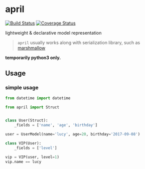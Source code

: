 # april

[![Build Status](https://travis-ci.org/cosven/april.svg?branch=master)](https://travis-ci.org/cosven/april)
[![Coverage Status](https://coveralls.io/repos/github/cosven/april/badge.svg?branch=master)](https://coveralls.io/github/cosven/april?branch=master)

lightweight & declarative model representation

> `april` usually works along with serialization library, such as [marshmallow](http://marshmallow.readthedocs.io/en/latest/quickstart.html#deserializing-to-objects)

**temporarily python3 only.**

## Usage

### simple usage

```python
from datetime import datetime

from april import Struct


class User(Struct):
    _fields = ['name', 'age', 'birthday']

user = UserModel(name='lucy', age=20, birthday='2017-09-08')

class VIP(User):
    _fields = ['level']

vip = VIP(user, level=1)
vip.name == lucy
```

